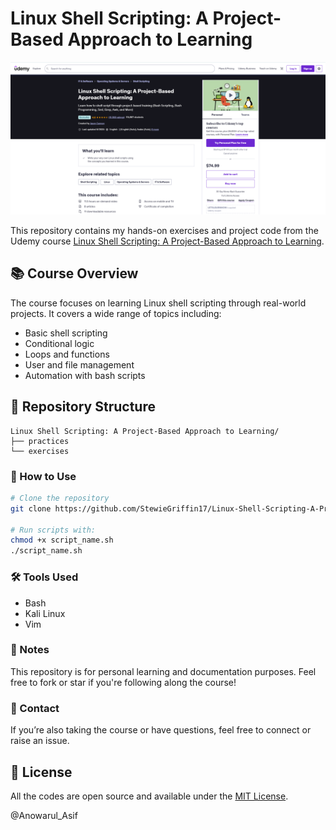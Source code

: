 # Linux Shell Scripting: A Project-Based Approach to Learning
![Course on Udemy](course.png)

This repository contains my hands-on exercises and project code from the Udemy course [Linux Shell Scripting: A Project-Based Approach to Learning](https://www.udemy.com/course/linux-shell-scripting-projects/?couponCode=LETSLEARNNOW).

## 📚 Course Overview
The course focuses on learning Linux shell scripting through real-world projects. It covers a wide range of topics including:
- Basic shell scripting
- Conditional logic
- Loops and functions
- User and file management
- Automation with bash scripts

## 📁 Repository Structure

```
Linux Shell Scripting: A Project-Based Approach to Learning/
├── practices
└── exercises           
```

### 🚀 How to Use

```bash
# Clone the repository
git clone https://github.com/StewieGriffin17/Linux-Shell-Scripting-A-Project-Based-Approach-to-Learning.git

# Run scripts with: 
chmod +x script_name.sh
./script_name.sh
```

### 🛠️ Tools Used
- Bash
- Kali Linux
- Vim

### 📌 Notes
This repository is for personal learning and documentation purposes. Feel free to fork or star if you're following along the course!

### 📧 Contact
If you’re also taking the course or have questions, feel free to connect or raise an issue.

## 📄 License

All the codes are open source and available under the [MIT License](LICENSE).

@Anowarul_Asif
